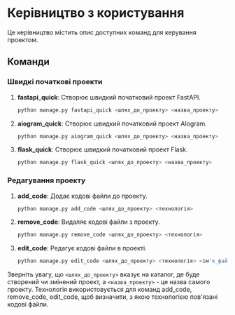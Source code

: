 # Керівництво з користування

Це керівництво містить опис доступних команд для керування проектом.

## Команди

### Швидкі початкові проекти

1. **fastapi_quick**: Створює швидкий початковий проект FastAPI.

    ```bash
    python manage.py fastapi_quick <шлях_до_проекту> <назва_проекту>
    ```

2. **aiogram_quick**: Створює швидкий початковий проект AIogram.

    ```bash
    python manage.py aiogram_quick <шлях_до_проекту> <назва_проекту>
    ```

3. **flask_quick**: Створює швидкий початковий проект Flask.

    ```bash
    python manage.py flask_quick <шлях_до_проекту> <назва_проекту>
    ```

### Редагування проекту

1. **add_code**: Додає кодові файли до проекту.

    ```bash
    python manage.py add_code <шлях_до_проекту> <технологія>
    ```

2. **remove_code**: Видаляє кодові файли з проекту.

    ```bash
    python manage.py remove_code <шлях_до_проекту> <технологія>
    ```

3. **edit_code**: Редагує кодові файли в проекті.

    ```bash
    python manage.py edit_code <шлях_до_проекту> <технологія> <ім'я_файлу>
    ```

Зверніть увагу, що `<шлях_до_проекту>` вказує на каталог, де буде створений чи змінений проект, а `<назва_проекту>` - це назва самого проекту. Технологія використовується для команд add_code, remove_code, edit_code, щоб визначити, з якою технологією пов'язані кодові файли.
